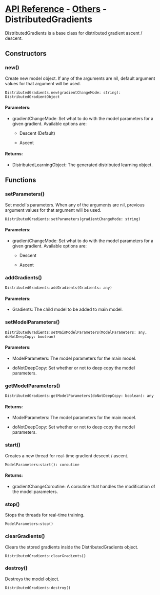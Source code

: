 # [API Reference](../../API.md) - [Others](../Others.md) - DistributedGradients

DistributedGradients is a base class for distributed gradient ascent / descent.

## Constructors

### new()

Create new model object. If any of the arguments are nil, default argument values for that argument will be used.

```
DistributedGradients.new(gradientChangeMode: string): DistributedGradientObject
```

#### Parameters:

* gradientChangeMode: Set what to do with the model parameters for a given gradient. Available options are:

  * Descent (Default)

  * Ascent  

#### Returns:

* DistributedLearningObject: The generated distributed learning object.

## Functions

### setParameters()

Set model's parameters. When any of the arguments are nil, previous argument values for that argument will be used.

```
DistributedGradients:setParameters(gradientChangeMode: string)
```

#### Parameters:

* gradientChangeMode: Set what to do with the model parameters for a given gradient. Available options are:

  * Descent

  * Ascent  

### addGradients()

```
DistributedGradients:addGradients(Gradients: any)
```

#### Parameters:

* Gradients: The child model to be added to main model.

### setModelParameters()

```
DistributedGradients:setMainModelParameters(ModelParameters: any, doNotDeepCopy: boolean)
```

#### Parameters:

* ModelParameters: The model parameters for the main model.

* doNotDeepCopy: Set whether or not to deep copy the model parameters.

### getModelParameters()

```
DistributedGradients:getModelParameters(doNotDeepCopy: boolean): any
```

#### Returns:

* ModelParameters: The model parameters for the main model.

* doNotDeepCopy: Set whether or not to deep copy the model parameters.

### start()

Creates a new thread for real-time gradient descent / ascent.

```
ModelParameters:start(): coroutine
```

#### Returns:

* gradientChangeCoroutine: A coroutine that handles the modification of the model parameters.

### stop()

Stops the threads for real-time training.

```
ModelParameters:stop()
```

### clearGradients()

Clears the stored gradients inside the DistributedGradients object.

```
DistributedGradients:clearGradients()
```

### destroy()

Destroys the model object.

```
DistributedGradients:destroy()
```
